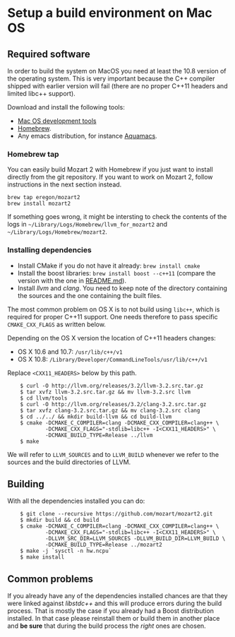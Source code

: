 # Setup a build environment on Mac OS

## Required software

In order to build the system on MacOS you need at least the 10.8 version of the operating system. This is very important because the C++ compiler shipped with earlier version will fail (there are no proper C++11 headers and limited libc++ support).

Download and install the following tools:

*  [Mac OS development tools](http://developer.apple.com)
*  [Homebrew](http://mxcl.github.com/homebrew/).
*   Any emacs distribution, for instance [Aquamacs](http://aquamacs.org/).

### Homebrew tap

You can easily build Mozart 2 with Homebrew if you just want to install directly from the git repository.
If you want to work on Mozart 2, follow instructions in the next section instead.

```shell
brew tap eregon/mozart2
brew install mozart2
```

If something goes wrong, it might be intersting to check the contents of the logs
in `~/Library/Logs/Homebrew/llvm_for_mozart2` and `~/Library/Logs/Homebrew/mozart2`.

### Installing dependencies

*  Install CMake if you do not have it already: `brew install cmake`
*  Install the boost libraries: `brew install boost --c++11` (compare the version with the one in [README.md](README.md#requirements)).
*  Install *llvm* and *clang*. You need to keep note of the directory containing the sources and the one containing the built files.

The most common problem on OS X is to not build using `libc++`, which is required for proper C++11 support.
One needs therefore to pass specific `CMAKE_CXX_FLAGS` as written below.

Depending on the OS X version the location of C++11 headers changes:

* OS X 10.6 and 10.7: `/usr/lib/c++/v1`
* OS X 10.8: `/Library/Developer/CommandLineTools/usr/lib/c++/v1`

Replace `<CXX11_HEADERS>` below by this path.

```
    $ curl -O http://llvm.org/releases/3.2/llvm-3.2.src.tar.gz
    $ tar xvfz llvm-3.2.src.tar.gz && mv llvm-3.2.src llvm
    $ cd llvm/tools
    $ curl -O http://llvm.org/releases/3.2/clang-3.2.src.tar.gz
    $ tar xvfz clang-3.2.src.tar.gz && mv clang-3.2.src clang
    $ cd ../../ && mkdir build-llvm && cd build-llvm
    $ cmake -DCMAKE_C_COMPILER=clang -DCMAKE_CXX_COMPILER=clang++ \
            -DCMAKE_CXX_FLAGS="-stdlib=libc++ -I<CXX11_HEADERS>" \
            -DCMAKE_BUILD_TYPE=Release ../llvm
    $ make     
```      
We will refer to `LLVM_SOURCES` and to `LLVM_BUILD` whenever we refer to the sources and the build directories of LLVM.

## Building
With all the dependencies installed you can do:

```
    $ git clone --recursive https://github.com/mozart/mozart2.git
    $ mkdir build && cd build
    $ cmake -DCMAKE_C_COMPILER=clang -DCMAKE_CXX_COMPILER=clang++ \
            -DCMAKE_CXX_FLAGS="-stdlib=libc++ -I<CXX11_HEADERS>" \
            -DLLVM_SRC_DIR=LLVM_SOURCES -DLLVM_BUILD_DIR=LLVM_BUILD \
            -DCMAKE_BUILD_TYPE=Release ../mozart2
    $ make -j `sysctl -n hw.ncpu`
    $ make install
``` 

## Common problems
If you already have any of the dependencies installed chances are that they were linked against *libstdc++* and this will produce errors during the build process. That is mostly the case if you already had a Boost distribution installed. In that case please reinstall them or build them in another place and **be sure** that during the build process the *right* ones are chosen.
